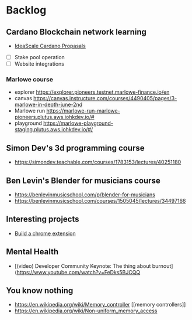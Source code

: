 # Backlog

## Cardano Blockchain network learning
- [IdeaScale Cardano Propasals](https://cardano.ideascale.com/c/idea/414020)
- [ ] Stake pool operation
- [ ] Website integrations
  
### Marlowe course
- explorer https://explorer.pioneers.testnet.marlowe-finance.io/en
- canvas https://canvas.instructure.com/courses/4490405/pages/3-marlowe-in-depth-june-2nd
- Marlowe run https://marlowe-run-marlowe-pioneers.plutus.aws.iohkdev.io/#
- playground https://marlowe-playground-staging.plutus.aws.iohkdev.io/#/

## Simon Dev's 3d programming course
- https://simondev.teachable.com/courses/1783153/lectures/40251180

## Ben Levin's Blender for musicians course
- https://benlevinmusicschool.com/p/blender-for-musicians
- https://benlevinmusicschool.com/courses/1505045/lectures/34497166

## Interesting projects
- [Build a chrome extension](https://www.youtube.com/watch?v=B8Ihv3xsWYs)

## Mental Health
- [(video) Developer Community Keynote: The thing about burnout](https://www.youtube.com/watch?v=FeDks5BJCQQ

## You know nothing
- https://en.wikipedia.org/wiki/Memory_controller [[memory controllers]]
- https://en.wikipedia.org/wiki/Non-uniform_memory_access 